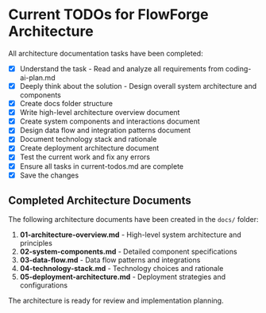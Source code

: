 # Current TODOs for FlowForge Architecture

All architecture documentation tasks have been completed:

- [x] Understand the task - Read and analyze all requirements from coding-ai-plan.md
- [x] Deeply think about the solution - Design overall system architecture and components
- [x] Create docs folder structure
- [x] Write high-level architecture overview document
- [x] Create system components and interactions document
- [x] Design data flow and integration patterns document
- [x] Document technology stack and rationale
- [x] Create deployment architecture document
- [x] Test the current work and fix any errors
- [x] Ensure all tasks in current-todos.md are complete
- [x] Save the changes

## Completed Architecture Documents

The following architecture documents have been created in the `docs/` folder:

1. **01-architecture-overview.md** - High-level system architecture and principles
2. **02-system-components.md** - Detailed component specifications
3. **03-data-flow.md** - Data flow patterns and integrations
4. **04-technology-stack.md** - Technology choices and rationale
5. **05-deployment-architecture.md** - Deployment strategies and configurations

The architecture is ready for review and implementation planning.
